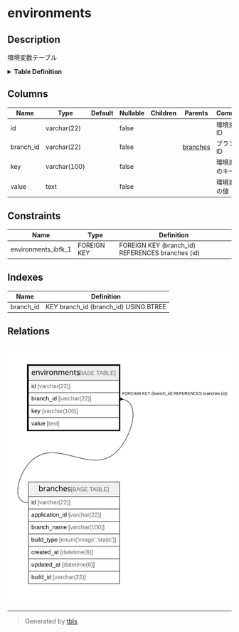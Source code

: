 # environments

## Description

環境変数テーブル

<details>
<summary><strong>Table Definition</strong></summary>

```sql
CREATE TABLE `environments` (
  `id` varchar(22) NOT NULL COMMENT '環境変数ID',
  `branch_id` varchar(22) NOT NULL COMMENT 'ブランチID',
  `key` varchar(100) NOT NULL COMMENT '環境変数のキー',
  `value` text NOT NULL COMMENT '環境変数の値',
  KEY `branch_id` (`branch_id`),
  CONSTRAINT `environments_ibfk_1` FOREIGN KEY (`branch_id`) REFERENCES `branches` (`id`)
) ENGINE=InnoDB DEFAULT CHARSET=utf8mb4 COMMENT='環境変数テーブル'
```

</details>

## Columns

| Name | Type | Default | Nullable | Children | Parents | Comment |
| ---- | ---- | ------- | -------- | -------- | ------- | ------- |
| id | varchar(22) |  | false |  |  | 環境変数ID |
| branch_id | varchar(22) |  | false |  | [branches](branches.md) | ブランチID |
| key | varchar(100) |  | false |  |  | 環境変数のキー |
| value | text |  | false |  |  | 環境変数の値 |

## Constraints

| Name | Type | Definition |
| ---- | ---- | ---------- |
| environments_ibfk_1 | FOREIGN KEY | FOREIGN KEY (branch_id) REFERENCES branches (id) |

## Indexes

| Name | Definition |
| ---- | ---------- |
| branch_id | KEY branch_id (branch_id) USING BTREE |

## Relations

![er](environments.svg)

---

> Generated by [tbls](https://github.com/k1LoW/tbls)
